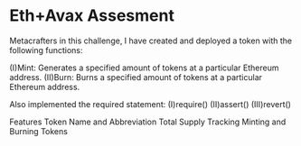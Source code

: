 # Eth+Avax Assesment

Metacrafters in this challenge, I have created and deployed a token with the following functions:

(I)Mint: Generates a specified amount of tokens at a particular Ethereum address.
(II)Burn: Burns a specified amount of tokens at a particular Ethereum address.

Also implemented the required statement:
(I)require()
(II)assert()
(III)revert()

Features
Token Name and Abbreviation
Total Supply Tracking
Minting and Burning Tokens
